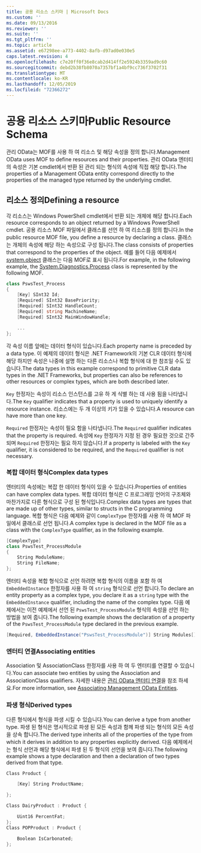```yaml
---
title: 공용 리소스 스키마 | Microsoft Docs
ms.custom: ''
ms.date: 09/13/2016
ms.reviewer: ''
ms.suite: ''
ms.tgt_pltfrm: ''
ms.topic: article
ms.assetid: e67298ee-a773-4402-8afb-d97ad0e030e5
caps.latest.revision: 4
ms.openlocfilehash: c7e20ff0f36e8cab2d414ff2e5924b3359ad9c60
ms.sourcegitcommit: debd2b38fb8070a7357bf1a4bf9cc736f3702f31
ms.translationtype: MT
ms.contentlocale: ko-KR
ms.lasthandoff: 12/05/2019
ms.locfileid: "72366272"
---
```

# <a name="public-resource-schema"></a><span data-ttu-id="f9169-102">공용 리소스 스키마</span><span class="sxs-lookup"><span data-stu-id="f9169-102">Public Resource Schema</span></span>

<span data-ttu-id="f9169-103">관리 OData는 MOF를 사용 하 여 리소스 및 해당 속성을 정의 합니다.</span><span class="sxs-lookup"><span data-stu-id="f9169-103">Management OData uses MOF to define resources and their properties.</span></span> <span data-ttu-id="f9169-104">관리 OData 엔터티의 속성은 기본 cmdlet에서 반환 된 관리 되는 형식의 속성에 직접 해당 합니다.</span><span class="sxs-lookup"><span data-stu-id="f9169-104">The properties of a Management OData entity correspond directly to the properties of the managed type returned by the underlying cmdlet.</span></span>

## <a name="defining-a-resource"></a><span data-ttu-id="f9169-105">리소스 정의</span><span class="sxs-lookup"><span data-stu-id="f9169-105">Defining a resource</span></span>

<span data-ttu-id="f9169-106">각 리소스는 Windows PowerShell cmdlet에서 반환 되는 개체에 해당 합니다.</span><span class="sxs-lookup"><span data-stu-id="f9169-106">Each resource corresponds to an object returned by a Windows PowerShell cmdlet.</span></span> <span data-ttu-id="f9169-107">공용 리소스 MOF 파일에서 클래스를 선언 하 여 리소스를 정의 합니다.</span><span class="sxs-lookup"><span data-stu-id="f9169-107">In the public resource MOF file, you define a resource by declaring a class.</span></span> <span data-ttu-id="f9169-108">클래스는 개체의 속성에 해당 하는 속성으로 구성 됩니다.</span><span class="sxs-lookup"><span data-stu-id="f9169-108">The class consists of properties that correspond to the properties of the object.</span></span> <span data-ttu-id="f9169-109">예를 들어 다음 예제에서 [system.object](/dotnet/api/System.Diagnostics.Process) 클래스는 다음 MOF로 표시 됩니다.</span><span class="sxs-lookup"><span data-stu-id="f9169-109">For example, in the following example, the [System.Diagnostics.Process](/dotnet/api/System.Diagnostics.Process) class is represented by the following MOF.</span></span>

```csharp
class PswsTest_Process
{
    [Key] SInt32 Id;
    [Required] SInt32 BasePriority;
    [Required] SInt32 HandleCount;
    [Required] string MachineName;
    [Required] SInt32 MainWindowHandle;

    ...
};
```

<span data-ttu-id="f9169-110">각 속성 이름 앞에는 데이터 형식이 있습니다.</span><span class="sxs-lookup"><span data-stu-id="f9169-110">Each property name is preceded by a data type.</span></span> <span data-ttu-id="f9169-111">이 예제의 데이터 형식은 .NET Framework의 기본 CLR 데이터 형식에 해당 하지만 속성은 나중에 설명 하는 다른 리소스나 복합 형식에 대 한 참조일 수도 있습니다.</span><span class="sxs-lookup"><span data-stu-id="f9169-111">The data types in this example correspond to primitive CLR data types in the .NET Frameworks, but properties can also be references to other resources or complex types, which are both described later.</span></span>

<span data-ttu-id="f9169-112">`Key` 한정자는 속성이 리소스 인스턴스를 고유 하 게 식별 하는 데 사용 됨을 나타냅니다.</span><span class="sxs-lookup"><span data-stu-id="f9169-112">The `Key` qualifier indicates that a property is used to uniquely identify a resource instance.</span></span> <span data-ttu-id="f9169-113">리소스에는 두 개 이상의 키가 있을 수 있습니다.</span><span class="sxs-lookup"><span data-stu-id="f9169-113">A resource can have more than one key.</span></span>

<span data-ttu-id="f9169-114">`Required` 한정자는 속성이 필요 함을 나타냅니다.</span><span class="sxs-lookup"><span data-stu-id="f9169-114">The `Required` qualifier indicates that the property is required.</span></span> <span data-ttu-id="f9169-115">속성에 `Key` 한정자가 지정 된 경우 필요한 것으로 간주 되며 `Required` 한정자는 필요 하지 않습니다.</span><span class="sxs-lookup"><span data-stu-id="f9169-115">If a property is labeled with the `Key` qualifier, it is considered to be required, and the `Required` qualifier is not necessary.</span></span>

### <a name="complex-data-types"></a><span data-ttu-id="f9169-116">복합 데이터 형식</span><span class="sxs-lookup"><span data-stu-id="f9169-116">Complex data types</span></span>

<span data-ttu-id="f9169-117">엔터티의 속성에는 복잡 한 데이터 형식이 있을 수 있습니다.</span><span class="sxs-lookup"><span data-stu-id="f9169-117">Properties of entities can have complex data types.</span></span> <span data-ttu-id="f9169-118">복합 데이터 형식은 C 프로그래밍 언어의 구조체와 마찬가지로 다른 형식으로 구성 된 형식입니다.</span><span class="sxs-lookup"><span data-stu-id="f9169-118">Complex data types are types that are made up of other types, similar to structs in the C programming language.</span></span> <span data-ttu-id="f9169-119">복합 형식은 다음 예제와 같이 `ComplexType` 한정자를 사용 하 여 MOF 파일에서 클래스로 선언 됩니다.</span><span class="sxs-lookup"><span data-stu-id="f9169-119">A complex type is declared in the MOF file as a class with the `ComplexType` qualifier, as in the following example.</span></span>

```csharp
[ComplexType]
class PswsTest_ProcessModule
{
    String ModuleName;
    String FileName;
};
```

<span data-ttu-id="f9169-120">엔터티 속성을 복합 형식으로 선언 하려면 복합 형식의 이름을 포함 하 여 `EmbeddedInstance` 한정자를 사용 하 여 `string` 형식으로 선언 합니다.</span><span class="sxs-lookup"><span data-stu-id="f9169-120">To declare an entity property as a complex type, you declare it as a `string` type with the `EmbeddedInstance` qualifier, including the name of the complex type.</span></span> <span data-ttu-id="f9169-121">다음 예제에서는 이전 예제에서 선언 된 `PswsTest_ProcessModule` 형식의 속성을 선언 하는 방법을 보여 줍니다.</span><span class="sxs-lookup"><span data-stu-id="f9169-121">The following example shows the declaration of a property of the `PswsTest_ProcessModule` type declared in the previous example.</span></span>

```csharp
[Required, EmbeddedInstance("PswsTest_ProcessModule")] String Modules[];
```

### <a name="associating-entities"></a><span data-ttu-id="f9169-122">엔터티 연결</span><span class="sxs-lookup"><span data-stu-id="f9169-122">Associating entities</span></span>

<span data-ttu-id="f9169-123">Association 및 AssociationClass 한정자를 사용 하 여 두 엔터티를 연결할 수 있습니다.</span><span class="sxs-lookup"><span data-stu-id="f9169-123">You can associate two entities by using the Association and AssociationClass qualifiers.</span></span> <span data-ttu-id="f9169-124">자세한 내용은 [관리 OData 엔터티 연결](./associating-management-odata-entities.md)을 참조 하세요.</span><span class="sxs-lookup"><span data-stu-id="f9169-124">For more information, see [Associating Management OData Entities](./associating-management-odata-entities.md).</span></span>

### <a name="derived-types"></a><span data-ttu-id="f9169-125">파생 형식</span><span class="sxs-lookup"><span data-stu-id="f9169-125">Derived types</span></span>

<span data-ttu-id="f9169-126">다른 형식에서 형식을 파생 시킬 수 있습니다.</span><span class="sxs-lookup"><span data-stu-id="f9169-126">You can derive a type from another type.</span></span> <span data-ttu-id="f9169-127">파생 된 형식은 명시적으로 파생 된 모든 속성과 함께 파생 되는 형식의 모든 속성을 상속 합니다.</span><span class="sxs-lookup"><span data-stu-id="f9169-127">The derived type inherits all of the properties of the type from which it derives in addition to any properties explicitly derived.</span></span> <span data-ttu-id="f9169-128">다음 예제에서는 형식 선언과 해당 형식에서 파생 된 두 형식의 선언을 보여 줍니다.</span><span class="sxs-lookup"><span data-stu-id="f9169-128">The following example shows a type declaration and then a declaration of two types derived from that type.</span></span>

```csharp
Class Product {

    [Key] String ProductName;

};

Class DairyProduct : Product {

    Uint16 PercentFat;
};
Class POPProduct : Product {

    Boolean IsCarbonated;
};
```